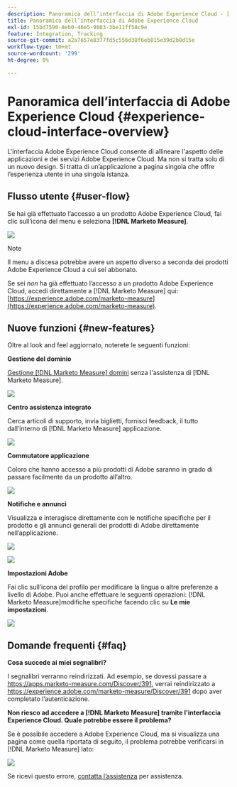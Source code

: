 ```yaml
---
description: Panoramica dell’interfaccia di Adobe Experience Cloud - [!DNL Marketo Measure] - Documentazione del prodotto
title: Panoramica dell’interfaccia di Adobe Experience Cloud
exl-id: 15bd7590-8eb0-46e5-9883-3be11ff58c9e
feature: Integration, Tracking
source-git-commit: a2a7657e8377fd5c556d38f6eb815e39d2b8d15e
workflow-type: tm+mt
source-wordcount: '299'
ht-degree: 0%

---
```


# Panoramica dell’interfaccia di Adobe Experience Cloud {#experience-cloud-interface-overview}

L&#39;interfaccia Adobe Experience Cloud consente di allineare l&#39;aspetto delle applicazioni e dei servizi Adobe Experience Cloud. Ma non si tratta solo di un nuovo design. Si tratta di un’applicazione a pagina singola che offre l’esperienza utente in una singola istanza.

## Flusso utente {#user-flow}

Se hai già effettuato l’accesso a un prodotto Adobe Experience Cloud, fai clic sull’icona del menu e seleziona **[!DNL Marketo Measure]**.

![](assets/unified-shell-overview-4.png)

>[!NOTE]
>
>Il menu a discesa potrebbe avere un aspetto diverso a seconda dei prodotti Adobe Experience Cloud a cui sei abbonato.

Se sei _non_ ha già effettuato l’accesso a un prodotto Adobe Experience Cloud, accedi direttamente a [!DNL Marketo Measure] qui: [https://experience.adobe.com/marketo-measure](https://experience.adobe.com/marketo-measure).

## Nuove funzioni {#new-features}

Oltre al look and feel aggiornato, noterete le seguenti funzioni:

**Gestione del dominio**

[Gestione [!DNL Marketo Measure] domini](/help/marketo-measure-and-adobe/domain-management.md) senza l&#39;assistenza di [!DNL Marketo Measure].

![](assets/unified-shell-overview-5.png)

**Centro assistenza integrato**

Cerca articoli di supporto, invia biglietti, fornisci feedback, il tutto dall’interno di [!DNL Marketo Measure] applicazione.

![](assets/unified-shell-overview-6.png)

**Commutatore applicazione**

Coloro che hanno accesso a più prodotti di Adobe saranno in grado di passare facilmente da un prodotto all’altro.

![](assets/unified-shell-overview-7.png)

**Notifiche e annunci**

Visualizza e interagisce direttamente con le notifiche specifiche per il prodotto e gli annunci generali dei prodotti di Adobe direttamente nell’applicazione.

![](assets/unified-shell-overview-8.png)

![](assets/unified-shell-overview-9.png)

**Impostazioni Adobe**

Fai clic sull’icona del profilo per modificare la lingua o altre preferenze a livello di Adobe. Puoi anche effettuare le seguenti operazioni: [!DNL Marketo Measure]modifiche specifiche facendo clic su **Le mie impostazioni**.

![](assets/unified-shell-overview-10.png)

## Domande frequenti {#faq}

**Cosa succede ai miei segnalibri?**

I segnalibri verranno reindirizzati. Ad esempio, se dovessi passare a https://apps.marketo-measure.com/Discover/391, verrai reindirizzato a https://experience.adobe.com/marketo-measure/Discover/391 dopo aver completato l’autenticazione.

**Non riesco ad accedere a [!DNL Marketo Measure] tramite l&#39;interfaccia Experience Cloud. Quale potrebbe essere il problema?**

Se è possibile accedere a Adobe Experience Cloud, ma si visualizza una pagina come quella riportata di seguito, il problema potrebbe verificarsi in [!DNL Marketo Measure] lato:

![](assets/unified-shell-overview-11.png)

Se ricevi questo errore, [contatta l’assistenza](https://nation.marketo.com/t5/support/ct-p/Support) per assistenza.
